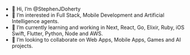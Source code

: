 - 👋 Hi, I’m @StephenJDoherty
- 👀 I’m interested in Full Stack, Mobile Development and Artificial Intelligence agents.
- 🌱 I’m currently learning and working in Next, React, Go, Elixir, Ruby, iOS Swift, Flutter, Python, Node and AWS.
- 💞️ I’m looking to collaborate on Web Apps, Mobile Apps, Games and AI projects.

<!---
StephenJDoherty/StephenJDoherty is a ✨ special ✨ repository because its `README.md` (this file) appears on your GitHub profile.
You can click the Preview link to take a look at your changes.
--->
